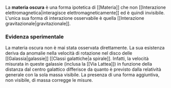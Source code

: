 La **materia oscura** è una forma ipotetica di [[Materia]] che non [[Interazione elettromagnetica|interagisce elettromagneticamente]] ed è quindi invisibile. L'unica sua forma di interazione osservabile è quella [[Interazione gravitazionale|gravitazionale]].
### Evidenza sperimentale
La materia oscura non è mai stata osservata direttamente. La sua esistenza deriva da anomalie nella velocità di rotazione nel disco delle [[Galassia|galassie]] [[Classi galattiche|a spirale]]. Infatti, la velocità misurata in queste galassie (inclusa la [[Via Lattea]]) in funzione della distanza dal centro galattico differisce da quanto è previsto dalla relatività generale con la sola massa visibile. La presenza di una forma aggiuntiva, non visibile, di massa corregge le misure.